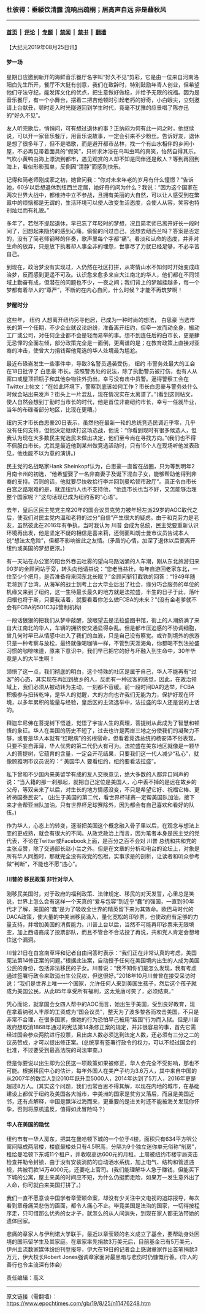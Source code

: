 ### 杜彼得：垂緌饮清露 流响出疏桐；居高声自远 非是藉秋风

---

#### [首页](../../../..?n11476248) &nbsp;|&nbsp; [评论](../../../../../epoch-comment?n11476248) &nbsp;|&nbsp; [专题](../../../../../epoch-special?n11476248) &nbsp;|&nbsp; [禁闻](../../../../../epoch-news?n11476248) &nbsp;|&nbsp; [禁书](../../../../../books?n11476248) &nbsp;|&nbsp; [翻墙](https://github.com/gfw-breaker/nogfw/blob/master/README.md?n11476248)


<div class="post_content" id="artbody" itemprop="articleBody">
 <!-- article content begin -->
 <p>
  【大纪元2019年08月25日讯】
 </p>
 <h4>
  梦一场
 </h4>
 <p>
  星期日应邀到新开的海鲜音乐餐厅名字叫“好久不见”剪彩，它是由一位来自河南洛阳白先生所开，餐厅不大挺有创意，我们在致辞时，特别鼓励年青人创业，但希望他们守法守纪，能发挥文化的优点，把生意做好做稳，并给予无限的祝福。因为是音乐餐厅，有一个小舞台，摆着二把吉他顿时引起老朽的好奇，小白眼尖，立刻邀请上台献丑，顿时走入时光隧道回到学生时代，竟毫不犹豫的应景唱了陈亦迅的“好久不见”。
 </p>
 <p>
  友人听完歌后，悄悄问，可有想过退休的事？正纳闷为何有此一问之时，他继续说，可以开一家音乐餐厅，用音乐说故事，一定会引来不少粉丝。告诉好友，退休是想了很多年了，但不是唱歌，而是避开都市丛林，找一个有山水相伴的乡间小屋，不必再见带着面具的“假笑”，只祈求沐浴在鸟叫虫鸣的真笑，怡然自得其乐。气吹小黄鸭由海上漂流到都市，遇见观赏的人却不知是同伴还是敌人？等到再回到海上，看似形影孤单，反倒因“清静”而感到快乐。
 </p>
 <p>
  记得和简老师刚成家之初，她曾问我：“你对未来年老的岁月有什么憧憬？”告诉她，60岁以后想退休到纽西兰定居，她好奇的问为什么？我说：“因为这个国家在两次世界大战中，都维持中立不参战，且拥有美丽的大自然，可以让人感受到在繁嚣中的烦恼都是无谓的，生活环境可以使人改变生活态度，会使人从容，笑容也特别灿烂而有礼貌。”
 </p>
 <p>
  多年了，若然不提起退休，早已忘了年轻时的梦想，况且简老师已离开好长一段时间了，回想起来隐约的感到心痛，偷偷的问过自己，还想去纽西兰吗？答案是否定的，没有了简老师钢琴的伴奏，歌声里每个字都“痛”。看淡和认命的态度，并非对生命的放弃，只是放下执著却人事全非的埋怨，世事尽了力就已经足够，不必辛苦自己。
 </p>
 <p>
  到现在，政治梦没有实现过，人仍然在社区打拼，从寄情山水不知何时开始变成政治梦，反而感到更遥不可及。认识愈来愈多来自大江南北的华人，他们都在不同领域上勤奋有成，但潜在的问题也不少，一夜之间；我们背上的梦越挂越多，每一个梦都有着华人的“尊严”，不断的在内心自问，什么时候？才能不再筑梦啊！
 </p>
 <h4>
  梦醒时分
 </h4>
 <p>
  这些年，
  <ok href="https://www.epochtimes.com/gb/tag/%E7%BA%BD%E7%BA%A6.html">
   纽约
  </ok>
  人想离开纽约另寻他居，已成为一种时尚的想法，
  <ok href="https://www.epochtimes.com/gb/tag/%E7%99%BD%E6%80%9D%E8%B1%AA.html">
   白思豪
  </ok>
  当选市长的第一个任期，不少企业就议论纷纷，准备离开纽约，但牵一发而动全身，搬动工厂或公司，对任何企业都不会是轻而易举的事。想不到连任后的白市长，更是肆无忌惮的全面左倾，部分政策完全是一面倒，更离谱的是；在教育政策上直接对亚裔的冲击，使曾大力捐钱帮他竞选的华人处境最为尴尬。
 </p>
 <p>
  最近布碌崙发生一些事件中，导致3名警员遇袭受伤，
  <ok href="https://www.epochtimes.com/gb/tag/%E7%BA%BD%E7%BA%A6.html">
   纽约
  </ok>
  市警务处最大的工会在18日批评了
  <ok href="https://www.epochtimes.com/gb/tag/%E7%99%BD%E6%80%9D%E8%B1%AA.html">
   白思豪
  </ok>
  市长。按照警务处的说法，除了执勤警员被打伤，也有人从窗口或屋顶把瓶子和其他杂物往外扔出，幸亏没有击中员警。逼得警察工会在Twitter上帖文：“在如此环境下，警察到底该如何工作？市长白思豪与警务处什么时候会站出来发声？街头上一片混乱，现在情况实在太离谱了。”(看到这则帖文，使人自然会想到丁勤时当市长的时代，他是首位非裔纽约市长，幸亏一任就毕业，当年的布碌崙部分地区，比现在更糟。)
 </p>
 <p>
  纽约天才市长白思豪20日表示，虽然他在最新一轮的总统竞选民调近乎零，几乎没有任何支持，但他决定继续打这场选战，他说：“你看到现时有很多候选人，但我认为现在大多数民主党选民未做出决定，他们至今尚在寻找方向。”(我们也不得不佩服白市长，尤其是最近他到某州做竞选活动时，只有15个人在现场听他发表政见，他也能不以为意的演讲。)
 </p>
 <p>
  民主党的名战略家Hank Sheinkopf认为，白思豪一直留在战圈，只为等到明年2月南卡州的初选，“他希望娶了一名非裔妻子及诞下混血子女，能够帮助他得到非裔的支持。否则的话，他就要尽快收拾行李并回到曼哈顿市政厅”。真正令白市长白宫之路艰难的是，就连纽约人也不支持他，“他连市长也当不好，又怎能够治理整个国家呢？”这句话现已成为纽约客的“心语”。
 </p>
 <p>
  去年，皇后区民主党党主席20年的国会议员克劳力被年轻左派29岁的AOC取代之后，使我们对民主党内温和老将的过分“自信”产生很大的疑虑。由于和克劳力是老友，虽然彼此在2016年有争执，当时我认为
  <ok href="https://www.epochtimes.com/gb/tag/%E5%B7%9D%E6%99%AE.html">
   川普
  </ok>
  会成为总统，民主党要重新认识环境再出发，他是坚定不疑的相信是喜来莉，还侧面叫朗士曼市议员告诫本人说“想法太危险”，但都不影响彼此之友情。(矛盾的心情，加深了退休以后要离开纽约或美国的梦想更浓。)
 </p>
 <p>
  有一天站在办公室的阳台外吞云吐雾的望向马路汹涌的人车潮，刚从东北旅游归来90岁的金顾问站于旁，转头向他请益说：“您老当益壮，每年自游回老家东北，一住至少个把月，是否准备将来回东北长眠？”金顾问斩钉截铁的回答：“1949年随老蒋到了台湾，从海军的战士到考上台大毕业后出了社会，缘分巧合服务的单位的机缘又来到了纽约，这一生待最长最久的地方就是法拉盛，半生的日子于此，落叶归根也将于斯，只要我活着，就要看着你怎么做FCBA的未来？”(没有金老爹就不会有FCBA的501C3非营利机构)
 </p>
 <p>
  一段话狠狠的把我们从梦中敲醒，放眼望去是法拉盛图书馆，街上的人潮挤满了来自大江南北的华人，车辆的拥挤使交通显得杂乱。但是都市压迫感的不协调细胞，曾几何时早已从情感中进入了我们的血液，只是自己没有察觉。或许到境外的旅游只是一种考察与放松，最终就像喝咖啡一样，不管到天涯海角，你都喝不到法拉盛习惯的咖啡味道，原来下意识中，我们早已把它的好与坏融入到生命中，30年毕竟是人的大半生啊！
 </p>
 <p>
  领悟了这一点，我们彻底的明白，这个特殊的社区是属于自己，华人不能再有“过客”的心态，其实现在再回到故乡的人，反而有一种过客的感觉，因此，在政治领域上，我们必须从被动转为主动，一刻都不容缓。前一段时间DA的选举，FCBA积极参与扭转乾坤，是华人的觉醒，大的方向也许我们无能为力，保护好现在环境，以多年累积的能量与经验，皇后区的主流选举中，法拉盛的华人还是说的上话的。
 </p>
 <p>
  释迦牟尼佛在菩提树下悟道，觉悟了宇宙人生的真理，菩提树从此成为了智慧和顿悟的象征。华人在美国的历史不短了，过去也许是两岸三地之分使我们的凝聚力不够，或者是华人本就有“红眼病”的劣根宿命，但看着竞选总统的杨安泽不俗表现，只要不妄自菲薄，华人优秀的第二代仍大有可为。法拉盛在美东地区就像是一颗华人的菩提树，它蕴育的含量，一定会开花结果，只要我们这一代人减少“私心”，就像顾雅明市议员说的：“
  <ok href="https://www.epochtimes.com/gb/tag/%E7%BE%8E%E5%9B%BD%E5%8D%8E%E4%BA%BA.html">
   美国华人
  </ok>
  要看纽约，纽约要看法拉盛”。
 </p>
 <p>
  私下曾和不少国内来美留学有成的友人交换意见，绝大多数的人都异口同声的说：“当入籍的那一刹那起，就把自己定位是美国人，心中丢不掉的是远在故乡的父母，等双亲来了以后，对生长的地方情感没变，不只是希望它好、祝福它棒、更祈祷国泰民安”。 (出生于美国的第二代，看世界杯球赛一定帮美国队加油，接下来才会帮亚洲队加油，只有世界杯足球赛除外，因为都会有自己喜欢和看好的队伍。)
 </p>
 <p>
  作为华人，心态上的转变，逐渐把美国这个概念融入骨子里以后，在观念与想法上变的更成熟，就会有很大的不同。从政党政治上而言，因为笔者本身是民主党的党代表，不论在Twitter或Facebook上面，是百分之百不会对
  <ok href="https://www.epochtimes.com/gb/tag/%E5%B7%9D%E6%99%AE.html">
   川普
  </ok>
  总统和共和党的主张点赞，除了交通部长赵小兰之外。但是在文章的分析和电台的论坛上，对象是所有华人同胞时，那就完全没有政党的包袱，实事求是的剖析，让读者和听众参考做“判断”，不能也不愿“违心”。
 </p>
 <h4>
  川普的
  <ok href="https://www.epochtimes.com/gb/tag/%E7%A7%BB%E6%B0%91%E6%94%BF%E7%AD%96.html">
   移民政策
  </ok>
  非针对华人
 </h4>
 <p>
  刚移民美国时，对于政府的福利政策、法律规定、移民的对天发誓，心里总是笑说，世界上怎么会有这样一个天真的“爱与包容”到近乎“蠢”的强国，一直到90年代才了解，美国的“蠢”是为了吸收全世界的精英留下来为其效命。欧巴马时代的DACA政策，使大量的中美洲移民涌入，量化宽松的印钞票，也使政府有足够的力量支持，并增加美国的消费能力。川普上台以后，当然不可能再印钞票来无限填空，加上西语裔成了投票部队，而且不管合不合法投了再说，共和党人肯定会想堵住这个漏洞。
 </p>
 <p>
  川普21日在白宫南草坪和记者自由问答时表示：“我们正在非常认真的考虑，美国宪法第14修正案的问题。”根据此法案，自动授予任何在美国境内出生的人成为美国公民的身份，包括非法移民的子女。川普说：“我不知你们是怎么发现，我有考虑通过签署行政令来取消出生公民权，但这很好。”2018年10月川普曾在接受采访时说：“我们是世界上唯一一个国家，允许任何人来到美国生孩子，然后这个孩子就成为美国公民，从此85年享受所有福利，这太荒唐可笑了，必须结束。”
 </p>
 <p>
  凭心而论，就拿国会女四人帮中的AOC而言，她出生于美国，受到良好教育，现在拿着纳税人丰厚的工资成为“国会议员”，整天为了波多黎各而攻击美国，不只是非常不合理，在很多国家，像她的行为恐怕早己被用“叛国”行为而入狱。但是川普政府想取消1868年通过的宪法第14条修正案的规定，并非很容易的事，首先它需经过国会参众两院进行投票，且出席人数必须达到法定人数，还必须有三分之二的议员赞成，才可以提出修正案。(总统享有签署行政令的权力，可以不经过国会的批准，不过要受到最高法院的司法审查。)
 </p>
 <p>
  但是你要说以出生即为公民这一项政策如果被修正，华人会完全不受影响，那也不可能。根据移民中心的估计，每年外国人在美产子约为3.6万人，其中来自中国的从2007年的数百人到2010年跃升至5000人，2014年达到了5万人，2016年更是超过8万人。(其实这个问题，我们也常百思不得其解，以现在内地的城市，在基础建设上都优于纽约及美国各大城市，中美洲的国家是贫穷又落后，而且是美国近邻，还有点解释，中国是飘洋过海而来，更重要的是进关时还不能被海关发现你怀孕，否则将原机遣反，值得如此冒险吗？)
 </p>
 <h4>
  华人在美国的隐忧
 </h4>
 <p>
  纽约市有一华人房东，把其在曼哈顿下城的一个位于4楼，面积只有634平方呎公寓间隔成两层楼，楼底最矮处只有4.5呎高，分隔为9个独立迷你单元俗称“㓥房”，租给曼哈顿下东城11个租户，并收取高达600元的月租。上周被纽约市楼宇局突击检查并勒令封锁，由于没有安装消防的自动洒水系统，加上电气、结构和管道违规，共被罚款14万4000元，还要吃上官司。(我们能理解华人急于赚钱，但能买下下城的公寓，屋主来美的时间应不短，为什么仍挺而走险，如果万一发生意外出了人命，你可就白来美国打拼了。)
 </p>
 <p>
  我们一直不愿意谈中国学者章莹颖命案，却没有少关注中文电视的追踪报导，每次看到章母痛哭悲伤的画面，都令人痛心不止。毕竟美国是法治的国家，一切得按程序走，只可惜那么优秀的女才子，就怎么的从人间消失，到现在家人都无法带她的遗体回家。
 </p>
 <p>
  悲痛的章家人与伊利诺大学联手，最近以章莹颖的名义成立了基金，要帮助身处困境的国际留学生及其家庭。在章家率先捐款3万美元后，目前基金已有5万美元，伊州主流数家媒体纷纷刊登报导，伊大在19日的记者会上感谢章家作出首笔捐款3万元，伊大校长Robert Jones强调章家面对最黑暗与悲伤时仍慷慨行善。(华人的善行也令主流深有体会)
 </p>
 <p>
  责任编辑：高义
 </p>
 <!-- article content end -->
 <div id="below_article_ad">
 </div>
</div>


---

原文链接（需翻墙）：https://www.epochtimes.com/gb/19/8/25/n11476248.htm